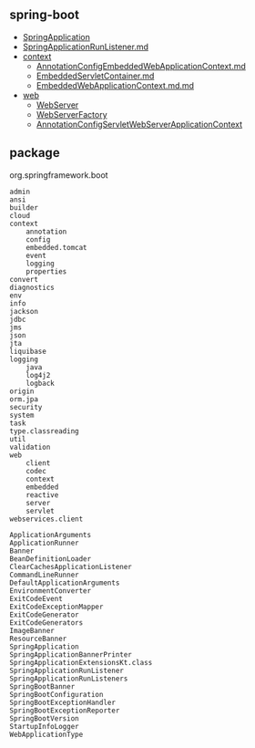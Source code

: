 
## spring-boot
* [SpringApplication](/20-framework/src/spring/spring-boot/spring-boot/SpringApplication.md)
* [SpringApplicationRunListener.md](/20-framework/src/spring/spring-boot/spring-boot/SpringApplicationRunListener.md)
* [context](/20-framework/src/spring/spring-boot/spring-boot/spring-boot/context/README.md)
  * [AnnotationConfigEmbeddedWebApplicationContext.md](/20-framework/src/spring/spring-boot/spring-boot/context/embedded/AnnotationConfigEmbeddedWebApplicationContext.md)
  * [EmbeddedServletContainer.md](/20-framework/src/spring/spring-boot/spring-boot/context/embedded/EmbeddedServletContainer.md)
  * [EmbeddedWebApplicationContext.md.md](/20-framework/src/spring/spring-boot/spring-boot/context/embedded/EmbeddedWebApplicationContext.md)
* [web](/20-framework/src/spring/spring-boot/spring-boot/web/README.md)
  * [WebServer](/20-framework/src/spring/spring-boot/spring-boot/web/server/WebServer.md)
  * [WebServerFactory](/20-framework/src/spring/spring-boot/spring-boot/web/server/WebServerFactory.md)
  * [AnnotationConfigServletWebServerApplicationContext](/20-framework/src/spring/spring-boot/spring-boot/web/servlet/AnnotationConfigServletWebServerApplicationContext.md)

## package
org.springframework.boot
```
admin
ansi
builder
cloud
context
    annotation
    config
    embedded.tomcat
    event
    logging
    properties
convert
diagnostics
env
info
jackson
jdbc
jms
json
jta
liquibase
logging
    java
    log4j2
    logback
origin
orm.jpa
security
system
task
type.classreading
util
validation
web
    client
    codec
    context
    embedded
    reactive
    server
    servlet
webservices.client

ApplicationArguments
ApplicationRunner
Banner
BeanDefinitionLoader
ClearCachesApplicationListener
CommandLineRunner
DefaultApplicationArguments
EnvironmentConverter
ExitCodeEvent
ExitCodeExceptionMapper
ExitCodeGenerator
ExitCodeGenerators
ImageBanner
ResourceBanner
SpringApplication
SpringApplicationBannerPrinter
SpringApplicationExtensionsKt.class
SpringApplicationRunListener
SpringApplicationRunListeners
SpringBootBanner
SpringBootConfiguration
SpringBootExceptionHandler
SpringBootExceptionReporter
SpringBootVersion
StartupInfoLogger
WebApplicationType
```